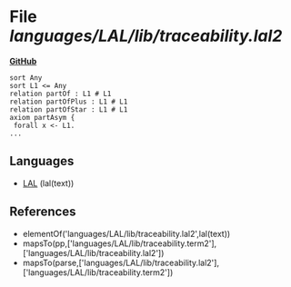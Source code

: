 # File _languages/LAL/lib/traceability.lal2_
**[GitHub](https://github.com/softlang/yas/blob/master/languages/LAL/lib/traceability.lal2)**
```
sort Any
sort L1 <= Any
relation partOf : L1 # L1
relation partOfPlus : L1 # L1
relation partOfStar : L1 # L1
axiom partAsym {
 forall x <- L1.
...
```

## Languages
* [LAL](../languages/LAL.md) (lal(text))

## References
* elementOf('languages/LAL/lib/traceability.lal2',lal(text))
* mapsTo(pp,['languages/LAL/lib/traceability.term2'],['languages/LAL/lib/traceability.lal2'])
* mapsTo(parse,['languages/LAL/lib/traceability.lal2'],['languages/LAL/lib/traceability.term2'])

